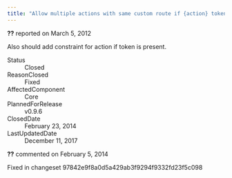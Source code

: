 ```yaml
---
title: "Allow multiple actions with same custom route if {action} token is present #779"
---
```

<div class="issue-report"><div class="issue-header"><b>??</b> reported on <time datetime="2012-03-05T18:51:12.533-08:00" title="2012-03-05T18:51:12.533-08:00">March 5, 2012</time></div><div class="issue-message" markdown="1">

Also should add constraint for action if token is present.

</div><div class="issue-footer"><dl><dt>Status</dt><dd>Closed</dd><dt>ReasonClosed</dt><dd>Fixed</dd><dt>AffectedComponent</dt><dd>Core</dd><dt>PlannedForRelease</dt><dd>v0.9.6</dd><dt>ClosedDate</dt><dd><time datetime="2014-02-23T19:18:35.967-08:00" title="2014-02-23T19:18:35.967-08:00">February 23, 2014</time></dd><dt>LastUpdatedDate</dt><dd><time datetime="2017-12-11T02:15:56.247-08:00" title="2017-12-11T02:15:56.247-08:00">December 11, 2017</time></dd></dl></div></div><div id="comment-132728" class="issue-comment"><div class="issue-header"><b>??</b> commented on <time datetime="2014-02-05T11:42:29.667-08:00" title="2014-02-05T11:42:29.667-08:00">February 5, 2014</time></div><div class="issue-message" markdown="1">

Fixed in changeset 97842e9f8a0d5a429ab3f9294f9332fd23f5c098

</div></div>